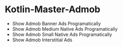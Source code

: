# Kotlin-Master-Admob

- Show Admob Banner Ads Programatically
- Show Admob Medium Native Ads Programatically
- Show Admob Small Native Ads Programatically
- Show Admob Interstitial Ads

